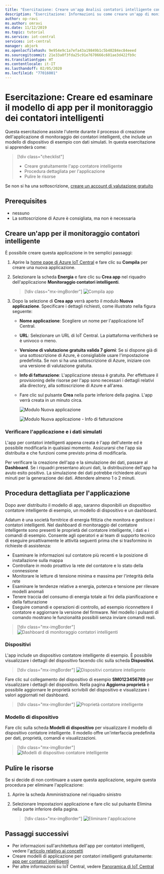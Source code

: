 ```yaml
---
title: "Esercitazione: Creare un'app Analisi contatori intelligente con IoT Central"
description: "Esercitazione: Informazioni su come creare un'app di monitoraggio contatori intelligente usando i modelli di applicazione di Azure IoT Central."
author: op-ravi
ms.author: omravi
ms.date: 11/12/2019
ms.topic: tutorial
ms.service: iot-central
services: iot-central
manager: abjork
ms.openlocfilehash: 9e954e9c1a7efa43a19849b1c5b40284ec84eeed
ms.sourcegitcommit: 21e33a0f3fda25c91e7670666c601ae3d422fb9c
ms.translationtype: HT
ms.contentlocale: it-IT
ms.lasthandoff: 02/05/2020
ms.locfileid: "77016001"
---
```

# <a name="tutorial-create-and-walk-through-the-smart-meter-monitoring-app-template"></a>Esercitazione: Creare ed esaminare il modello di app per il monitoraggio dei contatori intelligenti 



Questa esercitazione assiste l'utente durante il processo di creazione dell'applicazione di monitoraggio dei contatori intelligenti, che include un modello di dispositivo di esempio con dati simulati. In questa esercitazione si apprenderà come:

> [!div class="checklist"]
> * Creare gratuitamente l'app contatore intelligente
> * Procedura dettagliata per l'applicazione
> * Pulire le risorse


Se non si ha una sottoscrizione, [creare un account di valutazione gratuito](https://azure.microsoft.com/free)

## <a name="prerequisites"></a>Prerequisites
- nessuno
- La sottoscrizione di Azure è consigliata, ma non è necessaria

## <a name="create-a-smart-meter-monitoring-app"></a>Creare un'app per il monitoraggio contatori intelligente 

È possibile creare questa applicazione in tre semplici passaggi:

1. Aprire la [home page di Azure IoT Central](https://apps.azureiotcentral.com) e fare clic su **Compila** per creare una nuova applicazione. 

2. Selezionare la scheda **Energia** e fare clic su **Crea app** nel riquadro dell'applicazione **Monitoraggio contatori intelligenti**.

    > [!div class="mx-imgBorder"]
    > ![Compila app](media/tutorial-iot-central-smart-meter/smart-meter-build.png)
    

3. Dopo la selezione di **Crea app** verrà aperto il modulo **Nuova applicazione**. Specificare i dettagli richiesti, come illustrato nella figura seguente:
    * **Nome applicazione**: Scegliere un nome per l'applicazione IoT Central. 
    * **URL**: Selezionare un URL di IoT Central. La piattaforma verificherà se è univoco o meno.
    * **Versione di valutazione gratuita valida 7 giorni**: Se si dispone già di una sottoscrizione di Azure, è consigliabile usare l'impostazione predefinita. Se non si ha una sottoscrizione di Azure, iniziare con una versione di valutazione gratuita.
    * **Info di fatturazione**: L'applicazione stessa è gratuita. Per effettuare il provisioning delle risorse per l'app sono necessari i dettagli relativi alla directory, alla sottoscrizione di Azure e all'area.
    * Fare clic sul pulsante **Crea** nella parte inferiore della pagina. L'app verrà creata in un minuto circa.

        ![Modulo Nuova applicazione](media/tutorial-iot-central-smart-meter/smart-meter-create-new-app.png)

        ![Modulo Nuova applicazione - Info di fatturazione](media/tutorial-iot-central-smart-meter/smart-meter-create-new-app-billinginfo.png)


### <a name="verify-the-application-and-simulated-data"></a>Verificare l'applicazione e i dati simulati

L'app per contatori intelligenti appena creata è l'app dell'utente ed è possibile modificarla in qualsiasi momento. Assicurarsi che l'app sia distribuita e che funzioni come previsto prima di modificarla.

Per verificare la creazione dell'app e la simulazione dei dati, passare al **Dashboard**. Se i riquadri presentano alcuni dati, la distribuzione dell'app ha avuto esito positivo. La simulazione dei dati potrebbe richiedere alcuni minuti per la generazione dei dati. Attendere almeno 1 o 2 minuti. 

## <a name="application-walk-through"></a>Procedura dettagliata per l'applicazione
Dopo aver distribuito il modello di app, saranno disponibili un dispositivo contatore intelligente di esempio, un modello di dispositivo e un dashboard. 

Adatum è una società fornitrice di energia fittizia che monitora e gestisce i contatori intelligenti. Nel dashboard di monitoraggio del contatore intelligente sono presenti le proprietà del contatore intelligente, i dati e i comandi di esempio. Consente agli operatori e ai team di supporto tecnico di eseguire proattivamente le attività seguenti prima che si trasformino in richieste di assistenza: 
* Esaminare le informazioni sul contatore più recenti e la posizione di installazione sulla mappa
* Controllare in modo proattivo la rete del contatore e lo stato della connessione 
* Monitorare le letture di tensione minima e massima per l'integrità della rete 
* Esaminare le tendenze relative a energia, potenza e tensione per rilevare modelli anomali 
* Tenere traccia del consumo di energia totale ai fini della pianificazione e della fatturazione
* Eseguire comandi e operazioni di controllo, ad esempio riconnettere il contatore e aggiornare la versione del firmware. Nel modello i pulsanti di comando mostrano le funzionalità possibili senza inviare comandi reali. 

> [!div class="mx-imgBorder"]
> ![Dashboard di monitoraggio contatori intelligenti](media/tutorial-iot-central-smart-meter/smart-meter-dashboard.png)

### <a name="devices"></a>Dispositivi
L'app include un dispositivo contatore intelligente di esempio. È possibile visualizzare i dettagli del dispositivo facendo clic sulla scheda **Dispositivi**.

> [!div class="mx-imgBorder"]
> ![Dispositivi contatore intelligente](media/tutorial-iot-central-smart-meter/smart-meter-devices.png)

Fare clic sul collegamento del dispositivo di esempio **SM0123456789** per visualizzare i dettagli del dispositivo. Nella pagina **Aggiorna proprietà** è possibile aggiornare le proprietà scrivibili del dispositivo e visualizzare i valori aggiornati nel dashboard.

> [!div class="mx-imgBorder"]
> ![Proprietà contatore intelligente](media/tutorial-iot-central-smart-meter/smart-meter-device-properties.png)

### <a name="device-template"></a>Modello di dispositivo
Fare clic sulla scheda **Modelli di dispositivo** per visualizzare il modello di dispositivo contatore intelligente. Il modello offre un'interfaccia predefinita per dati, proprietà, comandi e visualizzazioni.

> [!div class="mx-imgBorder"]
> ![Modelli di dispositivo contatore intelligente](media/tutorial-iot-central-smart-meter/smart-meter-device-template.png)


## <a name="clean-up-resources"></a>Pulire le risorse
Se si decide di non continuare a usare questa applicazione, seguire questa procedura per eliminare l'applicazione:

1. Aprire la scheda Amministrazione nel riquadro sinistro
2. Selezionare Impostazioni applicazione e fare clic sul pulsante Elimina nella parte inferiore della pagina. 

    > [!div class="mx-imgBorder"]
    > ![Eliminare l'applicazione](media/tutorial-iot-central-smart-meter/smart-meter-delete-app.png)


## <a name="next-steps"></a>Passaggi successivi
* Per informazioni sull'architettura dell'app per contatori intelligenti, vedere l'[articolo relativo ai concetti](https://docs.microsoft.com/azure/iot-central/energy/concept-iot-central-smart-meter-app)
* Creare modelli di applicazione per contatori intelligenti gratuitamente: [app per contatori intelligenti](https://apps.azureiotcentral.com/build/new/smart-meter-monitoring)
* Per altre informazioni su IoT Central, vedere [Panoramica di IoT Central](https://docs.microsoft.com/azure/iot-central/)
